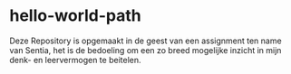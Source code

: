 # hello-world-path
Deze Repository is opgemaakt in de geest van een assignment ten name van Sentia, het is de bedoeling om een zo breed mogelijke inzicht in mijn denk- en leervermogen te beitelen.
